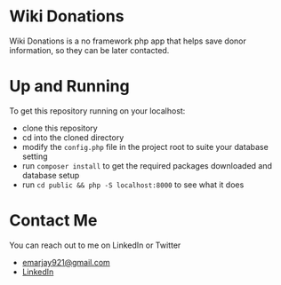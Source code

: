 # Wiki Donations
Wiki Donations is a no framework php app that helps save donor information, so they can be later contacted.

# Up and Running
To get this repository running on your localhost:
- clone this repository
- cd into the cloned directory
- modify the `config.php` file in the project root to suite your database setting
- run `composer install` to get the required packages downloaded and database setup
- run `cd public && php -S localhost:8000` to see what it does

# Contact Me
You can reach out to me on LinkedIn or Twitter
- [emarjay921@gmail.com]("mailto:emarjay921@gmail.com")
- [LinkedIn]("https://www.linkedin.com/in/joseph-emmanuel-iemarjay/")
